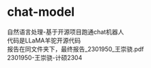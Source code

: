 # chat-model
自然语言处理-基于开源项目跑通chat机器人<br>
代码是LLaMA羊驼开源代码<br>
报告在同文件夹下，最终报告_2301950_王崇骁.pdf<br>
2301950-王崇骁-计硕2304<br>
